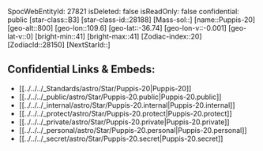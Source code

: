 ﻿---
location: [-36.74,-109.6,800]
type: Star
tags:
- astro/Star

---
SpocWebEntityId: 27821
isDeleted: false
isReadOnly: false
confidential: public
[star-class::B3]
[star-class-id::28188]
[Mass-sol::]
[name::Puppis-20]
[geo-alt::800]
[geo-lon::109.6]
[geo-lat::-36.74]
[geo-lon-v::-0.001]
[geo-lat-v::0]
[bright-min::41]
[bright-max::41]
[Zodiac-index::20]
[ZodiacId::28150]
[NextStarId::]



## Confidential Links & Embeds: 
- [[../../../_Standards/astro/Star/Puppis-20|Puppis-20]] 
- [[../../../_public/astro/Star/Puppis-20.public|Puppis-20.public]] 
- [[../../../_internal/astro/Star/Puppis-20.internal|Puppis-20.internal]] 
- [[../../../_protect/astro/Star/Puppis-20.protect|Puppis-20.protect]] 
- [[../../../_private/astro/Star/Puppis-20.private|Puppis-20.private]] 
- [[../../../_personal/astro/Star/Puppis-20.personal|Puppis-20.personal]] 
- [[../../../_secret/astro/Star/Puppis-20.secret|Puppis-20.secret]] 
